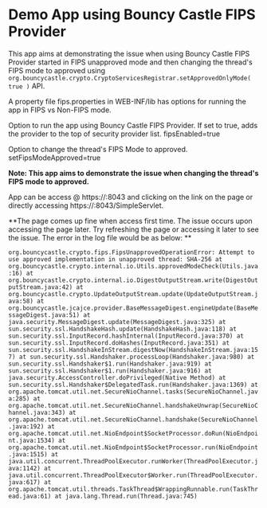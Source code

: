 # Demo App using Bouncy Castle FIPS Provider

This app aims at demonstrating the issue when using Bouncy Castle FIPS Provider started in FIPS unapproved mode and then changing the thread's FIPS mode to approved using `org.bouncycastle.crypto.CryptoServicesRegistrar.setApprovedOnlyMode( true )` API.

A property file fips.properties in WEB-INF/lib has options for running the app in FIPS vs Non-FIPS mode.

Option to run the app using Bouncy Castle FIPS Provider. If set to true, adds the provider to the top of security provider list. 
fipsEnabled=true

Option to change the thread's FIPS Mode to approved.  
setFipsModeApproved=true 

**Note: This app aims to demonstrate the issue when changing the thread's FIPS mode to approved.**

App can be access @ https://<hostname>:8043 and clicking on the link on the page or directly accessing https://<hostname>:8043/SimpleServlet. 

**The page comes up fine when access first time. The issue occurs upon accessing the page later. Try refreshing the page or accessing it later to see the issue. The error in the log file would be as below: **


`org.bouncycastle.crypto.fips.FipsUnapprovedOperationError: Attempt to use approved implementation in unapproved thread: SHA-256
	at org.bouncycastle.crypto.internal.io.Utils.approvedModeCheck(Utils.java:16)
	at org.bouncycastle.crypto.internal.io.DigestOutputStream.write(DigestOutputStream.java:42)
	at org.bouncycastle.crypto.UpdateOutputStream.update(UpdateOutputStream.java:58)
	at org.bouncycastle.jcajce.provider.BaseMessageDigest.engineUpdate(BaseMessageDigest.java:51)
	at java.security.MessageDigest.update(MessageDigest.java:325)
	at sun.security.ssl.HandshakeHash.update(HandshakeHash.java:118)
	at sun.security.ssl.InputRecord.hashInternal(InputRecord.java:370)
	at sun.security.ssl.InputRecord.doHashes(InputRecord.java:351)
	at sun.security.ssl.HandshakeInStream.digestNow(HandshakeInStream.java:157)
	at sun.security.ssl.Handshaker.processLoop(Handshaker.java:980)
	at sun.security.ssl.Handshaker$1.run(Handshaker.java:919)
	at sun.security.ssl.Handshaker$1.run(Handshaker.java:916)
	at java.security.AccessController.doPrivileged(Native Method)
	at sun.security.ssl.Handshaker$DelegatedTask.run(Handshaker.java:1369)
	at org.apache.tomcat.util.net.SecureNioChannel.tasks(SecureNioChannel.java:285)
	at org.apache.tomcat.util.net.SecureNioChannel.handshakeUnwrap(SecureNioChannel.java:343)
	at org.apache.tomcat.util.net.SecureNioChannel.handshake(SecureNioChannel.java:192)
	at org.apache.tomcat.util.net.NioEndpoint$SocketProcessor.doRun(NioEndpoint.java:1534)
	at org.apache.tomcat.util.net.NioEndpoint$SocketProcessor.run(NioEndpoint.java:1515)
	at java.util.concurrent.ThreadPoolExecutor.runWorker(ThreadPoolExecutor.java:1142)
	at java.util.concurrent.ThreadPoolExecutor$Worker.run(ThreadPoolExecutor.java:617)
	at org.apache.tomcat.util.threads.TaskThread$WrappingRunnable.run(TaskThread.java:61)
	at java.lang.Thread.run(Thread.java:745)`
